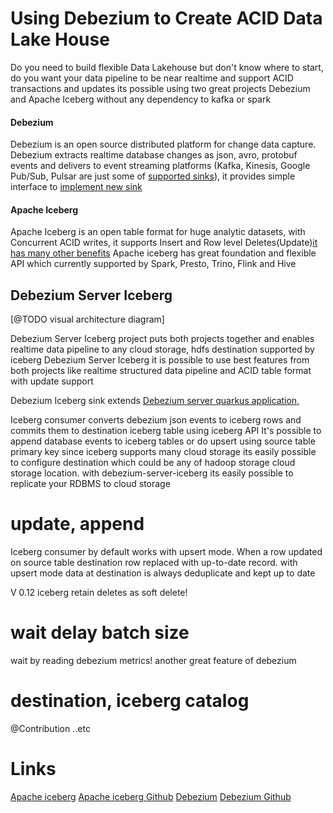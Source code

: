 # Using Debezium to Create ACID Data Lake House

Do you need to build flexible Data Lakehouse but don't know where to start, do you want your data pipeline to be near realtime and support ACID transactions and updates 
its possible using two great projects Debezium and Apache Iceberg without any dependency to kafka or spark

#### Debezium
Debezium is an open source distributed platform for change data capture. 
Debezium extracts realtime database changes as json, avro, protobuf events and delivers to event streaming platforms 
(Kafka, Kinesis, Google Pub/Sub, Pulsar are just some of [supported sinks](https://debezium.io/documentation/reference/operations/debezium-server.html#_sink_configuration)), 
it provides simple interface to [implement new sink](https://debezium.io/documentation/reference/operations/debezium-server.html#_implementation_of_a_new_sink)

#### Apache Iceberg
Apache Iceberg is an open table format for huge analytic datasets, with Concurrent ACID writes, it supports Insert and Row level Deletes(Update)[it has many other benefits](https://iceberg.apache.org)
Apache iceberg has great foundation and flexible API which currently supported by Spark, Presto, Trino, Flink and Hive

## Debezium Server Iceberg

[@TODO visual architecture diagram]

Debezium Server Iceberg project puts both projects together and enables realtime data pipeline to any cloud storage, hdfs destination supported by iceberg
Debezium Server Iceberg it is possible to use best features from both projects like realtime structured data pipeline and ACID table format with update support

Debezium Iceberg sink extends [Debezium server quarkus application](https://debezium.io/documentation/reference/operations/debezium-server.html#_installation), 

Iceberg consumer converts debezium json events to iceberg rows and commits them to destination iceberg table using iceberg API 
It's possible to append database events to iceberg tables or do upsert using source table primary key
since iceberg supports many cloud storage its easily possible to configure destination which could be any of hadoop storage cloud storage location. 
with debezium-server-iceberg its easily possible to replicate your RDBMS to cloud storage  

# update, append
Iceberg consumer by default works with upsert mode. When a row updated on source table destination row replaced with up-to-date record. 
with upsert mode data at destination is always deduplicate and kept up to date


V 0.12 iceberg
retain deletes as soft delete!
# wait delay batch size

wait by reading debezium metrics! another great feature of debezium
# destination, iceberg catalog

@Contribution ..etc

# Links
[Apache iceberg](https://iceberg.apache.org/)
[Apache iceberg Github](https://github.com/apache/iceberg)
[Debezium](https://debezium.io/)
[Debezium Github](https://github.com/debezium/debezium)